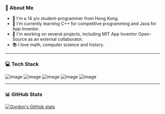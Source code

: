 ### 🪪 About Me
- 🏫 I'm a 14 y/o student-programmer from Hong Kong.
- 🌱 I'm currently learning C++ for competitive programming and Java for App Inventor.
- 🔭 I'm working on several projects, including MIT App Inventor Open-Source as an external collaborator.
- 📚 I love math, computer science and history.
  
<hr>

### 💻 Tech Stack

![image](https://github.com/gordonlu310/gordonlu310/assets/88015331/d2439d44-f8aa-484d-8ffd-15872be4c66d) ![image](https://github.com/gordonlu310/gordonlu310/assets/88015331/dcf5938f-aaa8-4bf2-b0fb-ee3b966a39ad) ![image](https://github.com/gordonlu310/gordonlu310/assets/88015331/aba16eef-d1c1-41dc-acf0-db4e7cb1bda9) ![image](https://github.com/gordonlu310/gordonlu310/assets/88015331/ea09a53b-39ab-4bad-89e2-5c966870fb0c) ![image](https://github.com/gordonlu310/gordonlu310/assets/88015331/1cc360b5-4a36-45cc-a084-e82b269822bc)

<hr>

### 📊 GitHub Stats

[![Gordon's GitHub stats](https://github-readme-stats.vercel.app/api?username=gordonlu310)](https://github.com/anuraghazra/github-readme-stats)
